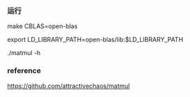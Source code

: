 ### 运行
make CBLAS=open-blas

export LD_LIBRARY_PATH=open-blas/lib:$LD_LIBRARY_PATH

./matmul -h

### reference

https://github.com/attractivechaos/matmul



